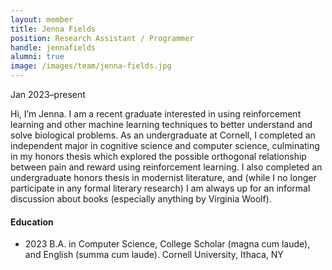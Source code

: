 ```yaml
---
layout: member
title: Jenna Fields
position: Research Assistant / Programmer
handle: jennafields
alumni: true
image: /images/team/jenna-fields.jpg
---
```

Jan 2023–present

Hi, I’m Jenna. I am a recent graduate interested in using reinforcement learning and other machine learning techniques to better understand and solve biological problems. As an undergraduate at Cornell, I completed an independent major in cognitive science and computer science, culminating in my honors thesis which explored the possible orthogonal relationship between pain and reward using reinforcement learning. I also completed an undergraduate honors thesis in modernist literature, and (while I no longer participate in any formal literary research) I am always up for an informal discussion about books (especially anything by Virginia Woolf).

#### Education 
* 2023 B.A. in Computer Science, College Scholar (magna cum laude), and English (summa cum laude). Cornell University, Ithaca, NY
